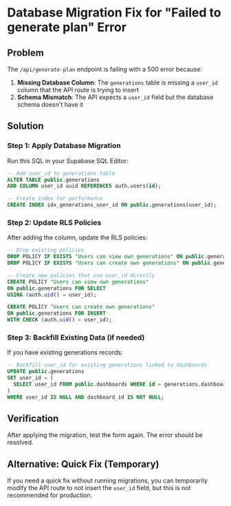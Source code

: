 # Database Migration Fix for "Failed to generate plan" Error

## Problem
The `/api/generate-plan` endpoint is failing with a 500 error because:

1. **Missing Database Column**: The `generations` table is missing a `user_id` column that the API route is trying to insert
2. **Schema Mismatch**: The API expects a `user_id` field but the database schema doesn't have it

## Solution

### Step 1: Apply Database Migration

Run this SQL in your Supabase SQL Editor:

```sql
-- Add user_id to generations table  
ALTER TABLE public.generations
ADD COLUMN user_id uuid REFERENCES auth.users(id);

-- Create index for performance
CREATE INDEX idx_generations_user_id ON public.generations(user_id);
```

### Step 2: Update RLS Policies

After adding the column, update the RLS policies:

```sql
-- Drop existing policies
DROP POLICY IF EXISTS "Users can view own generations" ON public.generations;
DROP POLICY IF EXISTS "Users can create own generations" ON public.generations;

-- Create new policies that use user_id directly
CREATE POLICY "Users can view own generations" 
ON public.generations FOR SELECT 
USING (auth.uid() = user_id);

CREATE POLICY "Users can create own generations" 
ON public.generations FOR INSERT 
WITH CHECK (auth.uid() = user_id);
```

### Step 3: Backfill Existing Data (if needed)

If you have existing generations records:

```sql
-- Backfill user_id for existing generations linked to dashboards
UPDATE public.generations
SET user_id = (
  SELECT user_id FROM public.dashboards WHERE id = generations.dashboard_id LIMIT 1
)
WHERE user_id IS NULL AND dashboard_id IS NOT NULL;
```

## Verification

After applying the migration, test the form again. The error should be resolved.

## Alternative: Quick Fix (Temporary)

If you need a quick fix without running migrations, you can temporarily modify the API route to not insert the `user_id` field, but this is not recommended for production.
